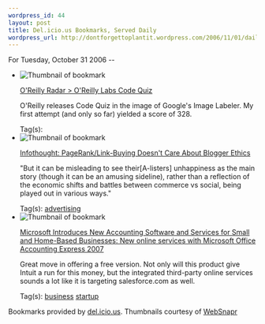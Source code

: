 ```yaml
--- 
wordpress_id: 44
layout: post
title: Del.icio.us Bookmarks, Served Daily
wordpress_url: http://dontforgettoplantit.wordpress.com/2006/11/01/daily-delicious-3-2/
---
```

<p class="daily-delicious-header">For Tuesday, October 31 2006 --</p>

<ul class="daily-delicious">
	<li><img alt="Thumbnail of bookmark" src="http://images.websnapr.com/?url=http://radar.oreilly.com/archives/2006/10/oreilly_labs_co.html" />
<p><a title="http://radar.oreilly.com/archives/2006/10/oreilly_labs_co.html" href="http://radar.oreilly.com/archives/2006/10/oreilly_labs_co.html">O'Reilly Radar &gt; O'Reilly Labs Code Quiz</a></p>
<p>O'Reilly releases Code Quiz in the image of Google's Image Labeler.  My first attempt (and only so far) yielded a score of 328.</p>
<div class="daily-delicious-tags">Tag(s):</div>
</li>
	<li><img alt="Thumbnail of bookmark" src="http://images.websnapr.com/?url=http://sethf.com/infothought/blog/archives/001087.html" />
<p><a title="http://sethf.com/infothought/blog/archives/001087.html" href="http://sethf.com/infothought/blog/archives/001087.html">Infothought: PageRank/Link-Buying Doesn't Care About Blogger Ethics</a></p>
<p>"But it can be misleading to see their[A-listers] unhappiness as the main story (though it can be an amusing sideline), rather than a reflection of the economic shifts and battles between commerce vs social, being played out in various ways."</p>
<div class="daily-delicious-tags">Tag(s): <a href="http://del.icio.us/popular/advertising">advertising</a></div>
</li>
	<li><img alt="Thumbnail of bookmark" src="http://images.websnapr.com/?url=http://www.microsoft.com/presspass/press/2006/oct06/10-29AccountingExpress07PR.mspx" />
<p><a title="http://www.microsoft.com/presspass/press/2006/oct06/10-29AccountingExpress07PR.mspx" href="http://www.microsoft.com/presspass/press/2006/oct06/10-29AccountingExpress07PR.mspx">Microsoft Introduces New Accounting Software and Services for Small and Home-Based Businesses: New online services with Microsoft Office Accounting Express 2007</a></p>
<p>Great move in offering a free version. Not only will this product give Intuit a run for this money, but the integrated third-party online services sounds a lot like it is targeting salesforce.com as well.</p>
<div class="daily-delicious-tags">Tag(s): <a href="http://del.icio.us/popular/business">business</a> <a href="http://del.icio.us/popular/startup">startup</a></div>
</li>
</ul>
<p class="daily-delicious-footer">Bookmarks provided by <a href="http://del.icio.us/cyu">del.icio.us</a>.  Thumbnails courtesy of <a href="http://websnapr.com">WebSnapr</a></p>
